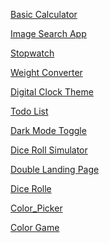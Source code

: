 <a href = "https://github.com/7manwon/JavaScript-Projects/tree/main/Basic%20Calculator"> Basic Calculator </a>

<a href = "https://github.com/7manwon/JavaScript-Projects/tree/main/Image%20Search%20App"> Image Search App </a>

<a href = "https://github.com/7manwon/JavaScript-Projects/tree/main/Stopwatch"> Stopwatch </a>

<a href = "https://github.com/7manwon/JavaScript-Projects/tree/main/Weight%20Converter"> Weight Converter </a>

<a href = "https://github.com/7manwon/JavaScript-Projects/tree/main/Digital%20Clock%20Theme"> Digital Clock Theme </a>

<a href = "https://github.com/7manwon/JavaScript-Projects/tree/main/Todo%20List"> Todo List </a>

<a href = "https://github.com/7manwon/JavaScript-Projects/tree/main/Dark%20Mode%20Toggle"> Dark Mode Toggle </a>

<a href = "https://github.com/7manwon/JavaScript-Projects/tree/main/Dice%20Roll%20Simulator"> Dice Roll Simulator </a>

<a href = "https://github.com/7manwon/JavaScript-Projects/tree/main/Double%20Landing%20Page"> Double Landing Page </a>

<a href = "https://github.com/7manwon/JavaScript-Projects/tree/main/Dice%20Rolle"> Dice Rolle </a>

<a href = "https://github.com/7manwon/JavaScript-Projects/tree/main/Color_Picker"> Color_Picker </a>

<a href = "https://github.com/7manwon/JavaScript-Projects/tree/main/Color%20Game"> Color Game </a>

